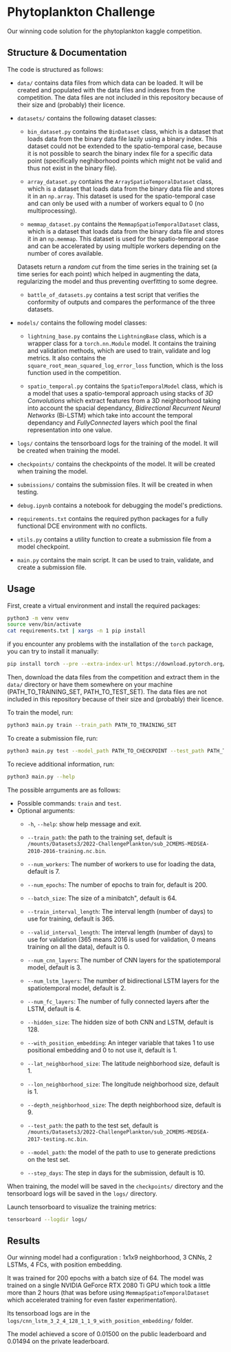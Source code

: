 # Phytoplankton Challenge

Our winning code solution for the phytoplankton kaggle competition.

## Structure & Documentation

The code is structured as follows:


- `data/` contains data files from which data can be loaded. It will be created and populated with the data files and indexes from the competition. The data files are not included in this repository because of their size and (probably) their licence.

- `datasets/` contains the following dataset classes:

  - `bin_dataset.py` contains the `BinDataset` class, which is a dataset that loads data from the binary data file lazily using a binary index. This dataset could not be extended to the spatio-temporal case, because it is not possible to search the binary index file for a specific data point (specifically neghiborhood points which might not be valid and thus not exist in the binary file).
  
  - `array_dataset.py` contains the `ArraySpatioTemporalDataset` class, which is a dataset that loads data from the binary data file and stores it in an `np.array`. This dataset is used for the spatio-temporal case and can only be used with a number of workers equal to 0 (no multiprocessing).

  - `memmap_dataset.py` contains the `MemmapSpatioTemporalDataset` class, which is a dataset that loads data from the binary data file and stores it in an `np.memmap`. This dataset is used for the spatio-temporal case and can be accelerated by using multiple workers depending on the number of cores available.
  
  Datasets return a *random cut* from the time series in the training set (a time series for each point) which helped in augmenting the data, regularizing the model and thus preventing overfitting to some degree.

  - `battle_of_datasets.py` contains a test script that verifies the conformity of outputs and compares the performance of the three datasets.

- `models/` contains the following model classes:

  - `lightning_base.py` contains the `LightningBase` class, which is a wrapper class for a `torch.nn.Module` model. It contains the training and validation methods, which are used to train, validate and log metrics. It also contains the `square_root_mean_squared_log_error_loss` function, which is the loss function used in the competition.

  - `spatio_temporal.py` contains the `SpatioTemporalModel` class, which is a model that uses a spatio-temporal approach using stacks of *3D Convolutions* which extract features from a 3D neighborhood taking into account the spacial dependancy, *Bidirectional Recurrent Neural Networks* (Bi-LSTM) which take into account the temporal dependancy and *FullyConnected* layers which pool the final representation into one value.

- `logs/` contains the tensorboard logs for the training of the model. It will be created when training the model.

- `checkpoints/` contains the checkpoints of the model. It will be created when training the model.

- `submissions/` contains the submission files. It will be created in when testing.

- `debug.ipynb` contains a notebook for debugging the model's predictions.

- `requirements.txt` contains the required python packages for a fully functional DCE environment with no conflicts.

- `utils.py` contains a utility function to create a submission file from a model checkpoint.

- `main.py` contains the main script. It can be used to train, validate, and create a submission file.

## Usage

First, create a virtual environment and install the required packages:

```bash
python3 -m venv venv
source venv/bin/activate
cat requirements.txt | xargs -n 1 pip install
```

if you encounter any problems with the installation of the `torch` package, you can try to install it manually:

```bash
pip install torch --pre --extra-index-url https://download.pytorch.org/whl/nightly/cu116 --force
```

Then, download the data files from the competition and extract them in the `data/` directory or have them somewhere on your machine (PATH_TO_TRAINING_SET, PATH_TO_TEST_SET). The data files are not included in this repository because of their size and (probably) their licence.

To train the model, run:

```bash
python3 main.py train --train_path PATH_TO_TRAINING_SET
```

To create a submission file, run:

```bash
python3 main.py test --model_path PATH_TO_CHECKPOINT --test_path PATH_TO_TEST_SET 
```

To recieve additional information, run:

```bash
python3 main.py --help
```

The possible arrguments are as follows:
- Possible commands: `train` and `test`.
- Optional arguments:
  - `-h`, `--help`: show help message and exit.
  
  - `--train_path`: the path to the training set, default is `/mounts/Datasets3/2022-ChallengePlankton/sub_2CMEMS-MEDSEA-2010-2016-training.nc.bin`.
  - `--num_workers`: The number of workers to use for loading the data, default is 7.
  - `--num_epochs`: The number of epochs to train for, default is 200.
  - `--batch_size`: The size of a minibatch", default is 64.
  - `--train_interval_length`: The interval length (number of days) to use for training, default is 365.
  - `--valid_interval_length`: The interval length (number of days) to use for validation (365 means 2016 is used for validation, 0 means training on all the data), default is 0.
  
  - `--num_cnn_layers`: The number of CNN layers for the spatiotemporal model, default is 3.
  - `--num_lstm_layers`: The number of bidirectional LSTM layers for the spatiotemporal model, default is 2.
  - `--num_fc_layers`: The number of fully connected layers after the LSTM, default is 4.
  - `--hidden_size`: The hidden size of both CNN and LSTM, default is 128.
  
  - `--with_position_embedding`: An integer variable that takes 1 to use positional embedding and 0 to not use it, default is 1.
  
  - `--lat_neighborhood_size`: The latitude neighborhood size, default is 1.
  - `--lon_neighborhood_size`: The longitude neighborhood size, default is 1.
  - `--depth_neighborhood_size`: The depth neighborhood size, default is 9.

  - `--test_path`: the path to the test set, default is `/mounts/Datasets3/2022-ChallengePlankton/sub_2CMEMS-MEDSEA-2017-testing.nc.bin`.
  - `--model_path`: the model of the path to use to generate predictions on the test set.
  - `--step_days`: The step in days for the submission, default is 10.

When training, the model will be saved in the `checkpoints/` directory and the tensorboard logs will be saved in the `logs/` directory.

Launch tensorboard to visualize the training metrics:

```bash
tensorboard --logdir logs/
```

## Results

Our winning model had a configuration : 1x1x9 neighborhood, 3 CNNs, 2 LSTMs, 4 FCs, with position embedding.

It was trained for 200 epochs with a batch size of 64. The model was trained on a single NVIDIA GeForce RTX 2080 Ti GPU which took a little more than 2 hours (that was before using `MemmapSpatioTemporalDataset` which accelerated training for even faster experimentation).

Its tensorboad logs are in the `logs/cnn_lstm_3_2_4_128_1_1_9_with_position_embedding/` folder.

The model achieved a score of 0.01500 on the public leaderboard and 0.01494 on the private leaderboard.